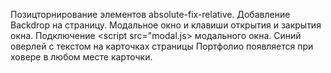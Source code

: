 Позицторнирование элементов absolute-fix-relative.
Добавление Backdrop на страницу.
Модальное окно и клавиши открытия и закрытия окна.
Подключение <script src="modal.js> модального окна.
Синий оверлей с текстом на карточках страницы Портфолио появляется при ховере в любом месте карточки.
